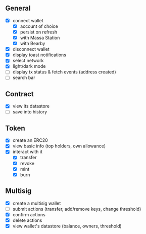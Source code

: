 ## General

- [x] connect wallet
  - [x] account of choice
  - [x] persist on refresh
  - [x] with Massa Station
  - [x] with Bearby
- [x] disconnect wallet
- [x] display toast notifications
- [x] select network
- [x] light/dark mode
- [ ] display tx status & fetch events (address created)
- [ ] search bar

## Contract

- [x] view its datastore
- [ ] save into history

## Token

- [x] create an ERC20
- [x] view basic info (top holders, own allowance)
- [x] interact with it
  - [x] transfer
  - [x] revoke
  - [x] mint
  - [x] burn

## Multisig

- [x] create a multisig wallet
- [ ] submit actions (transfer, add/remove keys, change threshold)
- [x] confirm actions
- [x] delete actions
- [x] view wallet's datastore (balance, owners, threshold)
